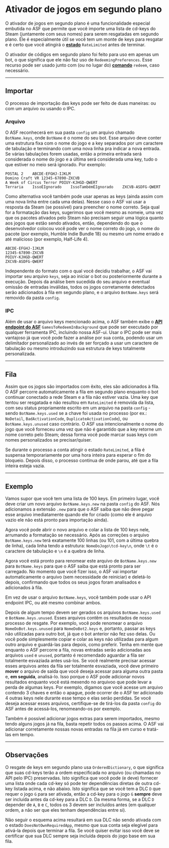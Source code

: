 # Ativador de jogos em segundo plano

O ativador de jogos em segundo plano é uma funcionalidade especial embutida no ASF que permite que você importe uma lista de cd-keys do Steam (juntamente com seus nomes) para serem resgatadas em segundo plano. Ele é especialmente útil se você tem um monte de keys para resgatar e é certo que você atingirá o **[estado](https://github.com/JustArchiNET/ArchiSteamFarm/wiki/FAQ-pt-BR#qual-o-significado-do-estado-quando-se-resgata-uma-key)** `RateLimited` antes de terminar.

O ativador de códigos em segundo plano foi feito para uso em apenas um bot, o que significa que ele não faz uso de `RedeemingPreferences`. Esse recurso pode ser usado junto com (ou no lugar do) **[comando](https://github.com/JustArchiNET/ArchiSteamFarm/wiki/Commands-pt-BR)** `redeem`, caso necessário.

* * *

## Importar

O processo de importação das keys pode ser feito de duas maneiras: ou com um arquivo ou usando o IPC.

### Arquivo

O ASF reconhecerá em sua pasta `config` um arquivo chamado `BotName.keys`, onde `BotName` é o nome do seu bot. Esse arquivo deve conter uma estrutura fixa com o nome do jogo e a key separados por um caractere de tabulação e terminando com uma nova linha pra indicar a nova entrada. Se várias tabulações forem usadas, então a primeira entrada será considerada o nome do jogo e a última será considerada uma key, tudo o que estiver no meio será ignorado. Por exemplo:

    POSTAL 2    ABCDE-EFGHJ-IJKLM
    Domino Craft VR 12345-67890-ZXCVB
    A Week of Circus Terror POIUY-KJHGD-QWERT
    Terraria    IssoÉIgnorado    IssoTambémÉIgnorado    ZXCVB-ASDFG-QWERT
    

Como alternativa você também pode usar apenas as keys (ainda assim com uma nova linha entre cada uma delas). Nesse caso o ASF vai usar a resposta da Steam (se possível) para preencher o nome correto. Seja qual for a formatação das keys, sugerimos que você mesmo as nomeie, uma vez que os pacotes ativados pelo Steam não precisam seguir uma lógica quanto aos jogos que estão sendo ativados, então, dependendo do que o desenvolvedor colocou você pode ver o nome correto do jogo, o nome do pacote (por exemplo, Humble Indie Bundle 18) ou mesmo um nome errado e até malicioso (por exemplo, Half-Life 4).

    ABCDE-EFGHJ-IJKLM
    12345-67890-ZXCVB
    POIUY-KJHGD-QWERT
    ZXCVB-ASDFG-QWERT
    

Independente do formato com o qual você decidiu trabalhar, o ASF vai importar seu arquivo `keys`, seja ao iniciar o bot ou posteriormente durante a execução. Depois da análise bem sucedida do seu arquivo e eventual omissão de entradas inválidas, todos os jogos corretamente detectados serão adicionados à fila em segundo plano, e o arquivo `BotName.keys` será removido da pasta `config`.

### IPC

Além de usar o arquivo keys mencionado acima, o ASF também exibe o **[API endpoint do ASF](https://github.com/JustArchiNET/ArchiSteamFarm/wiki/IPC#asf-api)** `GamesToRedeemInBackground` que pode ser executado por qualquer ferramenta IPC, incluindo nossa ASF-ui. Usar o IPC pode ser mais vantajoso já que você pode fazer a análise por sua conta, podendo usar um delimitador personalizado ao invés de ser forçado a usar um caractere de tabulação ou mesmo introduzindo sua estrutura de keys totalmente personalizada.

* * *

## Fila

Assim que os jogos são importados com êxito, eles são adicionados à fila. O ASF percorre automaticamente a fila em segundo plano enquanto o bot continuar conectado a rede Steam e a fila não estiver vazia. Uma key que tentou ser resgatada e não resultou em `RateLimited` é removida da lista, com seu status propriamente escrito em um arquivo na pasta `config` - sendo `BotName.keys.used` se a chave foi usada no processo (por ex.: `NoDetail`, `BadActivationCode`, `DuplicateActivationCode`), ou `BotName.keys.unused` caso contrário. O ASF usa intencionalmente o nome do jogo que você forneceu uma vez que não é garantido que a key retorne um nome correto pelo Steam; dessa forma você pode marcar suas keys com nomes personalizados se precisar/quiser.

Se durante o processo a conta atingir o estado `RateLimited`, a fila é suspensa temporariamente por uma hora inteira para esperar o fim do bloqueio. Depois disso, o processo continua de onde parou, até que a fila inteira esteja vazia.

* * *

## Exemplo

Vamos supor que você tem uma lista de 100 keys. Em primeiro lugar, você deve criar um novo arquivo `BotName.keys.new` na pasta `config` do ASF. Nós adicionamos a extensão `.new` para que o ASF saiba que não deve pegar esse arquivo imediatamente quando ele for criado (como ele é arquivo vazio ele não está pronto para importação ainda).

Agora você pode abrir o novo arquivo e colar a lista de 100 keys nele, arrumando a formatação se necessário. Após as correções o arquivo `BotName.keys.new` terá exatamente 100 linhas (ou 101, com a última quebra de linha), cada linha tendo a estrutura: `NomeDoJogo\tcd-key\n`, onde `\t` é o caractere de tabulação e `\n` é a quebra de linha.

Agora você está pronto para renomear este arquivo de `BotName.keys.new` para `BotName.keys` para que o ASF saiba que está pronto para ser carregado. No momento que você fizer isso, o ASF vai importar automaticamente o arquivo (sem necessidade de reiniciar) e deletá-lo depois, confirmando que todos os seus jogos foram analisados e adicionados à fila.

Em vez de usar o arquivo `BotName.keys`, você também pode usar o API endpoint IPC, ou até mesmo combinar ambos.

Depois de algum tempo devem ser gerados os arquivos `BotName.keys.used` e `BotName.keys.unused`. Esses arquivos contêm os resultados de nosso processo de resgate. Por exemplo, você pode renomear o arquivo `NomeDoBot.keys.unused` para `NomeDoBot2.keys` e, portanto, passar as keys não utilizadas para outro bot, já que o bot anterior não fez uso delas. Ou você pode simplesmente copiar e colar as keys não utilizadas para algum outro arquivo e guardá-las para depois, como preferir. Tenha em mente que enquanto o ASF percorre a fila, novas entradas serão adicionadas aos arquivos `used` e `unused`, portanto é recomendado aguardar a fila ser totalmente esvaziada antes usá-los. Se você realmente precisar acessar esses arquivos antes da fila ser totalmente esvaziada, você deve primeiro **mover** o arquivo de saída que você deseja acessar para alguma outra pasta e, **em seguida**, analisá-lo. Isso porque o ASF pode adicionar novos resultados enquanto você está mexendo no arquivoo que pode levar a perda de algumas keys. Por exemplo, digamos que você acesse um arquivo contendo 3 chaves e então o apague, pode ocorrer de o ASF ter adicionado 4 outras keys nele durante esse tempo e elas serão perdidas. Se você deseja acessar esses arquivos, certifique-se de tirá-los da pasta `config` do ASF antes de acessá-los, renomeando-os por exemplo.

Também é possível adicionar jogos extras para serem importados, mesmo tendo alguns jogos já na fila, basta repetir todos os passos acima. O ASF vai adicionar corretamente nossas novas entradas na fila já em curso e tratá-las em tempo.

* * *

## Observações

O resgate de keys em segundo plano usa `OrderedDictionary`, o que significa que suas cd-keys terão a ordem especificada no arquivo (ou chamadas no API pelo IPC) preservadas. Isto significa que você pode (e deve) fornecer uma lista onde cada cd-key só pode ter dependências diretas de outra cd-key listada acima, e não abaixo. Isto significa que se você tem a DLC `D` que requer o jogo `G` para ser ativada, então a cd-key para o jogo `G` **sempre** deve ser incluída antes da cd-key para a DLC `D`. Da mesma forma, se a DLC `D` depender de `A`, `B` e `C`, todos os 3 devem ser incluídos antes (em qualquer ordem, a não ser que eles tenham dependências entre si).

Não seguir o esquema acima resultará em sua DLC não sendo ativada com o estado `DoesNotOwnRequiredApp`, mesmo que sua conta seja elegível para ativá-la depois que terminar a fila. Se você quiser evitar isso você deve se certificar que sua DLC sempre seja incluída depois do jogo base em sua fila.